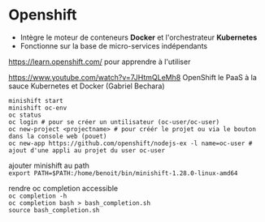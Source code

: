# Openshift

- Intègre le moteur de conteneurs **Docker** et l'orchestrateur **Kubernetes**
- Fonctionne sur la base de micro-services indépendants


https://learn.openshift.com/ pour apprendre à l'utiliser

https://www.youtube.com/watch?v=7JHtmQLeMh8 OpenShift  le PaaS à la sauce Kubernetes et Docker (Gabriel Bechara)



```
minishift start
minishift oc-env
oc status
oc login # pour se créer un untilisateur (oc-user/oc-user)
oc new-project <projectname> # pour créér le projet ou via le bouton dans la console web (pouet)
oc new-app https://github.com/openshift/nodejs-ex -l name=oc-user # ajout d'une appli au projet du user oc-user
```
ajouter minishift au path  
`export PATH=$PATH:/home/benoit/bin/minishift-1.28.0-linux-amd64`

rendre oc completion accessible  
`oc completion -h`  
`oc completion bash > bash_completion.sh`  
`source bash_completion.sh`
